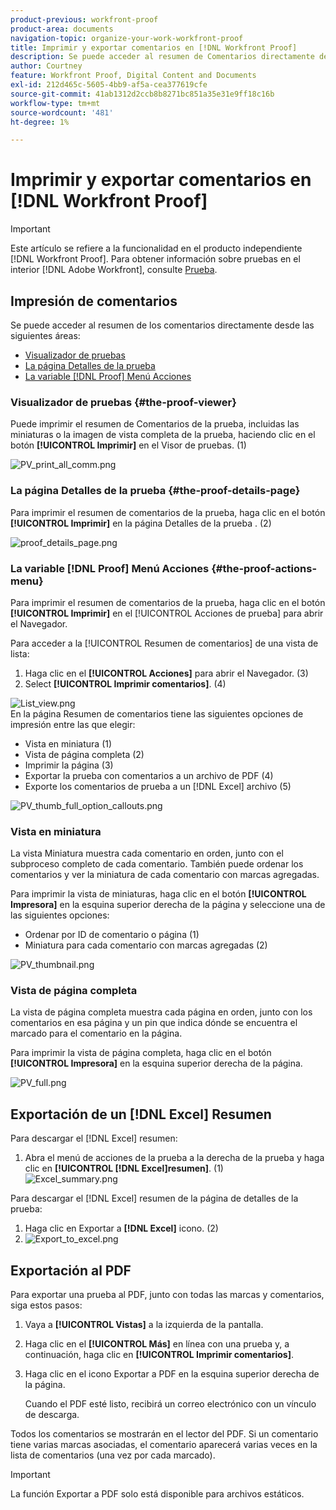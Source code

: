 ```yaml
---
product-previous: workfront-proof
product-area: documents
navigation-topic: organize-your-work-workfront-proof
title: Imprimir y exportar comentarios en [!DNL Workfront Proof]
description: Se puede acceder al resumen de Comentarios directamente desde las siguientes áreas - EDIT ME.
author: Courtney
feature: Workfront Proof, Digital Content and Documents
exl-id: 212d465c-5605-4bb9-af5a-cea377619cfe
source-git-commit: 41ab1312d2ccb8b8271bc851a35e31e9ff18c16b
workflow-type: tm+mt
source-wordcount: '481'
ht-degree: 1%

---
```


# Imprimir y exportar comentarios en [!DNL Workfront Proof]

>[!IMPORTANT]
>
>Este artículo se refiere a la funcionalidad en el producto independiente [!DNL Workfront Proof]. Para obtener información sobre pruebas en el interior [!DNL Adobe Workfront], consulte [Prueba](../../../review-and-approve-work/proofing/proofing.md).

## Impresión de comentarios

Se puede acceder al resumen de los comentarios directamente desde las siguientes áreas:

* [Visualizador de pruebas](#the-proof-viewer)
* [La página Detalles de la prueba](#the-proof-details-page)
* [La variable [!DNL Proof] Menú Acciones](#the-proof-actions-menu)

### Visualizador de pruebas {#the-proof-viewer}

Puede imprimir el resumen de Comentarios de la prueba, incluidas las miniaturas o la imagen de vista completa de la prueba, haciendo clic en el botón **[!UICONTROL Imprimir]** en el Visor de pruebas. (1)

![PV_print_all_comm.png](assets/pv-print-all-comm-350x158.png)

### La página Detalles de la prueba {#the-proof-details-page}

Para imprimir el resumen de comentarios de la prueba, haga clic en el botón **[!UICONTROL Imprimir]** en la página Detalles de la prueba . (2)

![proof_details_page.png](assets/proof-details-page-350x231.png)

### La variable [!DNL Proof] Menú Acciones {#the-proof-actions-menu}

Para imprimir el resumen de comentarios de la prueba, haga clic en el botón **[!UICONTROL Imprimir]** en el [!UICONTROL Acciones de prueba] para abrir el Navegador.

Para acceder a la [!UICONTROL Resumen de comentarios] de una vista de lista:

1. Haga clic en el **[!UICONTROL Acciones]** para abrir el Navegador. (3)
1. Select **[!UICONTROL Imprimir comentarios]**. (4)

![List_view.png](assets/list-view-350x155.png)\
En la página Resumen de comentarios tiene las siguientes opciones de impresión entre las que elegir:

* Vista en miniatura (1)
* Vista de página completa (2)
* Imprimir la página (3)
* Exportar la prueba con comentarios a un archivo de PDF (4)
* Exporte los comentarios de prueba a un [!DNL Excel] archivo (5)

![PV_thumb_full_option_callouts.png](assets/pv-thumb-full-option-callouts-350x154.png)

### Vista en miniatura

La vista Miniatura muestra cada comentario en orden, junto con el subproceso completo de cada comentario. También puede ordenar los comentarios y ver la miniatura de cada comentario con marcas agregadas.

Para imprimir la vista de miniaturas, haga clic en el botón **[!UICONTROL Impresora]** en la esquina superior derecha de la página y seleccione una de las siguientes opciones:

* Ordenar por ID de comentario o página (1)
* Miniatura para cada comentario con marcas agregadas (2)

![PV_thumbnail.png](assets/pv-thumbnail-350x290.png)

### Vista de página completa

La vista de página completa muestra cada página en orden, junto con los comentarios en esa página y un pin que indica dónde se encuentra el marcado para el comentario en la página.

Para imprimir la vista de página completa, haga clic en el botón **[!UICONTROL Impresora]** en la esquina superior derecha de la página.

![PV_full.png](assets/pv-full-350x347.png)

## Exportación de un [!DNL Excel] Resumen

Para descargar el [!DNL Excel] resumen:

1. Abra el menú de acciones de la prueba a la derecha de la prueba y haga clic en **[!UICONTROL [!DNL Excel]resumen]**. (1)\
   ![Excel_summary.png](assets/excel-summary-350x450.png)

Para descargar el [!DNL Excel] resumen de la página de detalles de la prueba:

1. Haga clic en Exportar a **[!DNL Excel]** icono. (2)
1. ![Export_to_excel.png](assets/export-to-excel-350x185.png)

## Exportación al PDF

Para exportar una prueba al PDF, junto con todas las marcas y comentarios, siga estos pasos:

1. Vaya a **[!UICONTROL Vistas]** a la izquierda de la pantalla.
1. Haga clic en el **[!UICONTROL Más]** en línea con una prueba y, a continuación, haga clic en **[!UICONTROL Imprimir comentarios]**.

1. Haga clic en el icono Exportar a PDF en la esquina superior derecha de la página.

   Cuando el PDF esté listo, recibirá un correo electrónico con un vínculo de descarga.

Todos los comentarios se mostrarán en el lector del PDF. Si un comentario tiene varias marcas asociadas, el comentario aparecerá varias veces en la lista de comentarios (una vez por cada marcado).

>[!IMPORTANT]
>
>La función Exportar a PDF solo está disponible para archivos estáticos.

